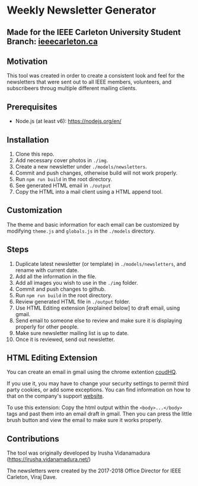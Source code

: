 # Weekly Newsletter Generator

## Made for the IEEE Carleton University Student Branch: [ieeecarleton.ca](http://ieeecarleton.ca)

## Motivation

This tool was created in order to create a consistent look and feel for the newsletters that were sent out to all IEEE members, volunteers, and subscribeers throug multiple different mailing clients.

## Prerequisites

- Node.js (at least v6): https://nodejs.org/en/

## Installation

1. Clone this repo.
2. Add necessary cover photos in `./img`.
3. Create a new newsletter under `./models/newsletters`.
4. Commit and push changes, otherwise build will not work properly.
5. Run `npm run build` in the root directory.
6. See generated HTML email in `./output`
7. Copy the HTML into a mail client using a HTML append tool.

## Customization

The theme and basic information for each email can be customized by modifying `theme.js` and `globals.js` in the `./models` directory.

## Steps

1. Duplicate latest newsletter (or template) in `./models/newsletters`, and rename with current date.
2. Add all the information in the file.
3. Add all images you wish to use in the `./img` folder.
4. Commit and push changes to github.
5. Run `npm run build` in the root directory.
6. Review generated HTML file in `./output` folder.
7. Use HTML Editing extension [explained below] to draft email, using gmail.
8. Send email to someone else to review and make sure it is displaying properly for other people.
9. Make sure newsletter mailing list is up to date.
10. Once it is reviewed, send out newsletter.

## HTML Editing Extension

You can create an email in gmail using the chrome extention [coudHQ](https://chrome.google.com/webstore/detail/free-html-editor-for-gmai/ioinaaeeacahcmbgfmeaaofhfkijpdeb/related).

If you use it, you may have to change your security settings to permit third party cookies, or add some exceptions. You can find information on how to that on the company's support [website](https://support.cloudhq.net/how-to-enable-3rd-party-cookies-in-google-chrome-browser/).

To use this extension: Copy the html output within the `<body>...</body>` tags and past them into an email draft in gmail. Then you can press the little brush button and view the email to make sure it works properly.

## Contributions

The tool was originally developed by Irusha Vidanamadura (https://irusha.vidanamadura.net/)

The newsletters were created by the 2017-2018 Office Director for IEEE Carleton, Viraj Dave.